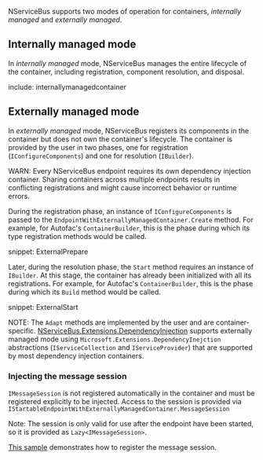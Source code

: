 NServiceBus supports two modes of operation for containers, *internally managed* and *externally managed*.

## Internally managed mode

In *internally managed* mode, NServiceBus manages the entire lifecycle of the container, including registration, component resolution, and disposal.

include: internallymanagedcontainer

## Externally managed mode

In *externally managed* mode, NServiceBus registers its components in the container but does not own the container's lifecycle. The container is provided by the user in two phases, one for registration (`IConfigureComponents`) and one for resolution (`IBuilder`).

WARN: Every NServiceBus endpoint requires its own dependency injection container. Sharing containers across multiple endpoints results in conflicting registrations and might cause incorrect behavior or runtime errors.

During the registration phase, an instance of `IConfigureComponents` is passed to the `EndpointWithExternallyManagedContainer.Create` method. For example, for Autofac's `ContainerBuilder`, this is the phase during which its type registration methods would be called.

snippet: ExternalPrepare

Later, during the resolution phase, the `Start` method requires an instance of `IBuilder`. At this stage, the container has already been initialized with all its registrations. For example, for Autofac's `ContainerBuilder`, this is the phase during which its `Build` method would be called.

snippet: ExternalStart

NOTE: The `Adapt` methods are implemented by the user and are container-specific. [NServiceBus.Extensions.DependencyInjection](/nservicebus/dependency-injection/extensions-dependencyinjection.md) supports externally managed mode using `Microsoft.Extensions.DependencyInejction` abstractions (`IServiceCollection` and `IServiceProvider`) that are supported by most dependency injection containers.

### Injecting the message session

`IMessageSession` is not registered automatically in the container and must be registered explicitly to be injected. Access to the session is provided via `IStartableEndpointWithExternallyManagedContainer.MessageSession`

Note: The session is only valid for use after the endpoint have been started, so it is provided as `Lazy<IMessageSession>`.

[This sample](/samples/dependency-injection/extensions-dependency-injection/) demonstrates how to register the message session.

